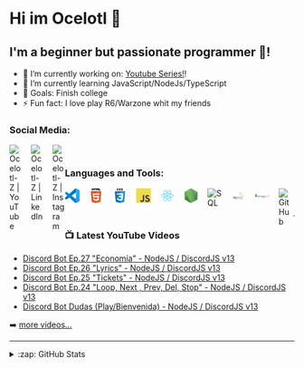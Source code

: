 # Hi im Ocelotl 👋

## I'm a beginner but passionate programmer 🧡!

- 🔭 I’m currently working on: [Youtube Series!][series]!
- 🌱 I’m currently learning JavaScript/NodeJs/TypeScript
- 🥅 Goals: Finish college
- ⚡ Fun fact: I love play R6/Warzone whit my friends

### Social Media:

[<img align="left" alt="Ocelotl-Z | YouTube" width="22px" src="https://image.flaticon.com/icons/png/512/1384/1384060.png" style="padding-right:1rem;"/>][youtube]
[<img align="left" alt="Ocelotl-Z | LinkedIn" width="22px" src="https://image.flaticon.com/icons/png/512/174/174857.png" style="padding-right:1rem;"/>][linkedin]
[<img align="left" alt="Ocelotl-Z | Instagram" width="22px" src="https://image.flaticon.com/icons/png/512/2111/2111463.png"/>][instagram]

<br />

### Languages and Tools:

<img align="left" alt="Visual Studio Code" width="26px" src="https://raw.githubusercontent.com/github/explore/80688e429a7d4ef2fca1e82350fe8e3517d3494d/topics/visual-studio-code/visual-studio-code.png" style="padding-right:1rem;" />

<img align="left" alt="HTML5" width="26px" src="https://raw.githubusercontent.com/github/explore/80688e429a7d4ef2fca1e82350fe8e3517d3494d/topics/html/html.png" style="padding-right:1rem;" />

<img align="left" alt="CSS3" width="26px" src="https://raw.githubusercontent.com/github/explore/80688e429a7d4ef2fca1e82350fe8e3517d3494d/topics/css/css.png" style="padding-right:1rem;" />

<img align="left" alt="JavaScript" width="26px" src="https://raw.githubusercontent.com/github/explore/80688e429a7d4ef2fca1e82350fe8e3517d3494d/topics/javascript/javascript.png" style="padding-right:1rem;" />

<img align="left" alt="React" width="26px" src="https://raw.githubusercontent.com/github/explore/80688e429a7d4ef2fca1e82350fe8e3517d3494d/topics/react/react.png" style="padding-right:1rem;" />

<img align="left" alt="Node.js" width="26px" src="https://raw.githubusercontent.com/github/explore/80688e429a7d4ef2fca1e82350fe8e3517d3494d/topics/nodejs/nodejs.png" style="padding-right:1rem;" />

<img align="left" alt="SQL" width="26px" src="https://image.flaticon.com/icons/png/512/29/29595.png" style="padding-right:1rem;" />

<img align="left" alt="MySQL" width="26px" src="https://raw.githubusercontent.com/github/explore/80688e429a7d4ef2fca1e82350fe8e3517d3494d/topics/mysql/mysql.png" style="padding-right:1rem;" />

<img align="left" alt="MongoDB" width="26px" src="https://raw.githubusercontent.com/github/explore/80688e429a7d4ef2fca1e82350fe8e3517d3494d/topics/mongodb/mongodb.png" style="padding-right:1rem;" />

<img align="left" alt="GitHub" width="26px" src="https://image.flaticon.com/icons/png/512/733/733553.png"/>

<br />
<br />

---

### 📺 Latest YouTube Videos

<!-- YOUTUBE:START -->
- [Discord Bot Ep.27 &quot;Economía&quot;  -  NodeJS / DiscordJS v13](https://www.youtube.com/watch?v=FbzuVyITFZQ)
- [Discord Bot Ep.26 &quot;Lyrics&quot;  -  NodeJS / DiscordJS v13](https://www.youtube.com/watch?v=vu0Ofhbe3gE)
- [Discord Bot Ep.25 &quot;Tickets&quot;  -  NodeJS / DiscordJS v13](https://www.youtube.com/watch?v=DNBWYXduuk8)
- [Discord Bot Ep.24 &quot;Loop, Next , Prev, Del, Stop&quot;  -  NodeJS / DiscordJS v13](https://www.youtube.com/watch?v=0ghj3WM33w0)
- [Discord Bot Dudas &lpar;Play/Bienvenida&rpar;  -  NodeJS / DiscordJS v13](https://www.youtube.com/watch?v=Z8RAhcmFQzE)
<!-- YOUTUBE:END -->

➡️ [more videos...](https://youtube.com/Ocelotl-Z)

---

<details>
  <summary>:zap: GitHub Stats</summary>

  <img align="left" alt="Ocelotl-Z's GitHub Stats" src="https://github-readme-stats.vercel.app/api?username=Ocelotl-Z&show_icons=true&hide_border=true&theme=cobalt" />

</details>

[discord]:
[website]:
[series]: https://www.youtube.com/watch?v=e5lyVGeaVX8&list=PLbObns2wf7idE6FqlGHcA-eM25YMLPsBR
[youtube]: https://www.youtube.com/channel/UC-aqzJYZsJQHGVC5zrs1V2Q
[instagram]: https://www.instagram.com/ocelotlerick/
[linkedin]: https://www.linkedin.com/in/erick-ocelotl-castro-tellez-32a311207/
